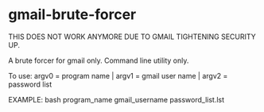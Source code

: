 gmail-brute-forcer
==================

THIS DOES NOT WORK ANYMORE DUE TO GMAIL TIGHTENING SECURITY UP.

A brute forcer for gmail only. Command line utility only. 

To use: argv0 = program name | argv1 = gmail user name | argv2 = password list

EXAMPLE: bash program_name gmail_username password_list.lst
